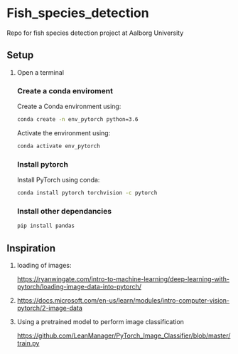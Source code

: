 # Fish_species_detection
Repo for fish species detection project at Aalborg University

## Setup

1. Open a terminal

    ### Create a conda enviroment

    Create a Conda environment using:

    ``` bash
    conda create -n env_pytorch python=3.6
    ```

    Activate the environment using:

    ``` bash
    conda activate env_pytorch
    ```

    ### Install pytorch

    Install PyTorch using conda:

    ``` bash
    conda install pytorch torchvision -c pytorch
    ```

    ### Install other dependancies

    ``` bash
    pip install pandas
    ```

## Inspiration

1. loading of images:

    https://ryanwingate.com/intro-to-machine-learning/deep-learning-with-pytorch/loading-image-data-into-pytorch/

2. https://docs.microsoft.com/en-us/learn/modules/intro-computer-vision-pytorch/2-image-data

3. Using a pretrained model to perform image classification

    https://github.com/LeanManager/PyTorch_Image_Classifier/blob/master/train.py